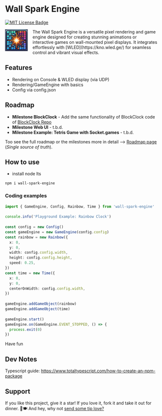 # Wall Spark Engine

[![MIT License Badge](docs/img/license-badge.svg)](LICENSE)

<img src="docs/img/logo.png" align="left" width="75px" style="margin-right:16px;"/>
The Wall Spark Engine is a versatile pixel rendering and game engine designed for creating stunning animations or interactive games on wall-mounted pixel displays. It integrates effortlessly with [WLED](https://kno.wled.ge/) for seamless control and vibrant visual effects.
<br clear="left"/>

## Features

- Rendering on Console & WLED display (via UDP)
- Rendering/GameEngine with basics
- Config via config.json

## Roadmap

- **Milestone BlockClock** - Add the same functionality of BlockClock code of [BlockClock Repo](https://github.com/thespielplatz/tspi-blockclock)
- **Milestone Web UI** - t.b.d.
- **Milestone Example: Tetris Game with Socket.games** - t.b.d.

Too see the full roadmap or the milestones more in detail --> [Roadmap page](https://thespielplatz.notion.site/Wall-Spark-Roadmap-11a5896652c4805589b2e5b6cde2bb28) (*Single source of truth*).

## How to use

- install node lts

```bash
npm i wall-spark-engine
```

### Coding examples

```typescript
import { GameEngine, Config, Rainbow, Time } from 'wall-spark-engine'

console.info('Playground Example: Rainbow Clock')

const config = new Config()
const gameEngine = new GameEngine(config.config)
const rainbow = new Rainbow({
  x: 0,
  y: 0,
  width: config.config.width,
  height: config.config.height,
  speed: 0.25,
})
const time = new Time({
  x: 0,
  y: 0,
  centerOnWidth: config.config.width,
})

gameEngine.addGameObject(rainbow)
gameEngine.addGameObject(time)

gameEngine.start()
gameEngine.on(GameEngine.EVENT_STOPPED, () => {
  process.exit(0)
})
```

Have fun

## Dev Notes

Typescript guide: <https://www.totaltypescript.com/how-to-create-an-npm-package>

## Support

If you like this project, give it a star! If you love it, fork it and take it out for dinner. 🌟🍽️ And hey, why not [send some tip love?](https://thespielplatz.com/tip-jar)
